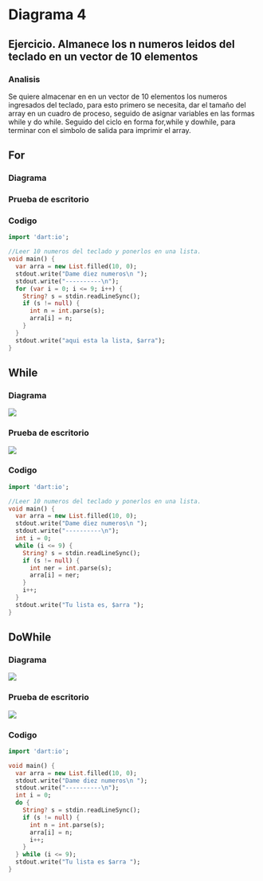 # Diagrama 4
## Ejercicio. Almanece los n numeros leidos del teclado en un vector de 10 elementos
### Analisis
Se quiere almacenar en en un vector de 10 elementos los numeros ingresados del teclado, para esto primero se necesita, dar el tamaño del array en un cuadro de proceso, seguido de asignar variables en las formas while y do while. Seguido del ciclo en forma for,while y dowhile, para terminar con el simbolo de salida para imprimir el array.

## For
### Diagrama

### Prueba de escritorio

### Codigo
```dart
import 'dart:io';

//Leer 10 numeros del teclado y ponerlos en una lista.
void main() {
  var arra = new List.filled(10, 0);
  stdout.write("Dame diez numeros\n ");
  stdout.write("----------\n");
  for (var i = 0; i <= 9; i++) {
    String? s = stdin.readLineSync();
    if (s != null) {
      int n = int.parse(s);
      arra[i] = n;
    }
  }
  stdout.write("aqui esta la lista, $arra");
}
```
## While
### Diagrama
![](https://gyazo.com/bf1571dbec9c06b20e7a1798f6c81dc7.png)
### Prueba de escritorio
![](https://gyazo.com/8cc9a6ece4a51f0ab948123c4bacde83.png)
### Codigo
```dart
import 'dart:io';

//Leer 10 numeros del teclado y ponerlos en una lista.
void main() {
  var arra = new List.filled(10, 0);
  stdout.write("Dame diez numeros\n ");
  stdout.write("----------\n");
  int i = 0;
  while (i <= 9) {
    String? s = stdin.readLineSync();
    if (s != null) {
      int ner = int.parse(s);
      arra[i] = ner;
    }
    i++;
  }
  stdout.write("Tu lista es, $arra ");
}
```
## DoWhile
### Diagrama
![](https://gyazo.com/696d65ca93604681dea2342f9cfed83d.png)
### Prueba de escritorio
![](https://gyazo.com/02fc6da58bfdecc8bb5094f1b52e1162.png)
### Codigo
```dart
import 'dart:io';

void main() {
  var arra = new List.filled(10, 0);
  stdout.write("Dame diez numeros\n ");
  stdout.write("----------\n");
  int i = 0;
  do {
    String? s = stdin.readLineSync();
    if (s != null) {
      int n = int.parse(s);
      arra[i] = n;
      i++;
    }
  } while (i <= 9);
  stdout.write("Tu lista es $arra ");
}
```
